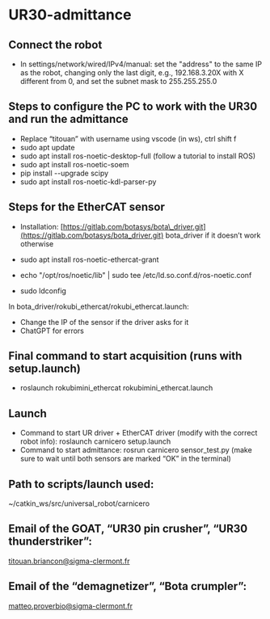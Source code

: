 # UR30-admittance

## Connect the robot

* In settings/network/wired/IPv4/manual: set the "address" to the same IP as the robot, changing only the last digit, e.g., 192.168.3.20X with X different from 0, and set the subnet mask to 255.255.255.0

## Steps to configure the PC to work with the UR30 and run the admittance

* Replace “titouan” with username using vscode (in ws), ctrl shift f
* sudo apt update
* sudo apt install ros-noetic-desktop-full (follow a tutorial to install ROS)
* sudo apt install ros-noetic-soem
* pip install --upgrade scipy
* sudo apt install ros-noetic-kdl-parser-py

## Steps for the EtherCAT sensor

* Installation: [https://gitlab.com/botasys/bota\_driver.git](https://gitlab.com/botasys/bota_driver.git) bota\_driver if it doesn’t work otherwise

* sudo apt install ros-noetic-ethercat-grant

* echo "/opt/ros/noetic/lib" | sudo tee /etc/ld.so.conf.d/ros-noetic.conf

* sudo ldconfig

In bota\_driver/rokubi\_ethercat/rokubi\_ethercat.launch:

* Change the IP of the sensor if the driver asks for it
* ChatGPT for errors

## Final command to start acquisition (runs with setup.launch)

* roslaunch rokubimini\_ethercat rokubimini\_ethercat.launch

## Launch

* Command to start UR driver + EtherCAT driver (modify with the correct robot info): roslaunch carnicero setup.launch
* Command to start admittance: rosrun carnicero sensor\_test.py (make sure to wait until both sensors are marked “OK” in the terminal)

## Path to scripts/launch used:

\~/catkin\_ws/src/universal\_robot/carnicero

## Email of the GOAT, “UR30 pin crusher”, “UR30 thunderstriker”:

[titouan.briancon@sigma-clermont.fr](mailto:titouan.briancon@sigma-clermont.fr)

## Email of the “demagnetizer”, “Bota crumpler”:

[matteo.proverbio@sigma-clermont.fr](mailto:matteo.proverbio@sigma-clermont.fr)
